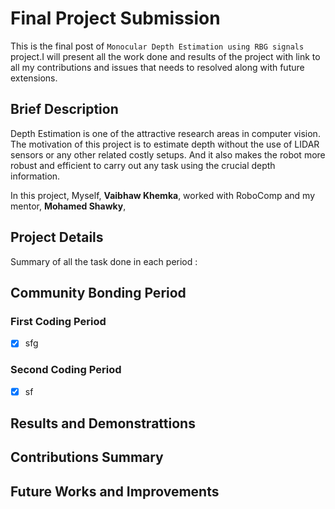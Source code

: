 # Final Project Submission
This is the final post of `Monocular Depth Estimation using RBG signals` project.I will present all the work done and results of the project with link to all my contributions and issues that needs to resolved along with future extensions.<br/>

## Brief Description
Depth Estimation is one of the attractive research areas in computer vision. The motivation of this project is to estimate depth without the use of LIDAR sensors or any other related costly setups. And it also makes the robot more robust and efficient to carry out any task using the crucial depth information.<br/>

In this project, Myself, **Vaibhaw Khemka**, worked with RoboComp and my mentor, **Mohamed Shawky**,


## Project Details
Summary of all the task done in each period :<br/>
## Community Bonding Period
### First Coding Period
<!-- Remove this hint: these checkboxes can be checked like this: [x]. -->
- [x] sfg
### Second Coding Period
<!-- Remove this hint: these checkboxes can be checked like this: [x]. -->
- [x] sf
## Results and Demonstrattions

## Contributions Summary

## Future Works and Improvements 



